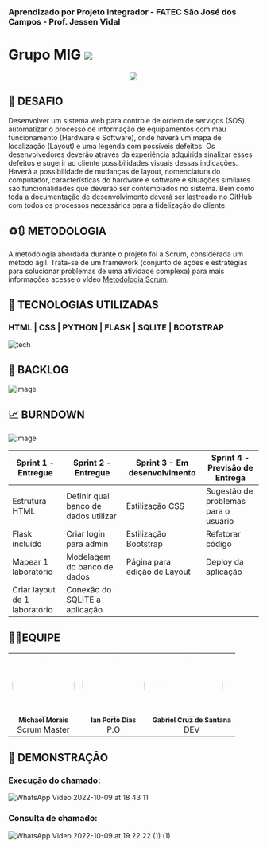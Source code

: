 

### Aprendizado por Projeto Integrador - FATEC São José dos Campos - Prof. Jessen Vidal

# Grupo MIG <a href="" target="_blank"><img src="https://img.shields.io/badge/status-em%20desenvolvimento-yellow"></a>


<div align="center"><img src="https://user-images.githubusercontent.com/53665466/200074701-d2e1f138-f30e-42d2-94f7-9f9211c5f206.png"> </div>




## 🎯 DESAFIO
Desenvolver um sistema web para controle de ordem de serviços (SOS) automatizar o processo de informação de equipamentos com mau funcionamento (Hardware e Software), onde haverá um mapa de localização (Layout) e uma legenda com possíveis defeitos. Os desenvolvedores deverão através da experiência adquirida sinalizar esses defeitos e sugerir ao cliente possibilidades visuais dessas indicações. Haverá a possibilidade de mudanças de layout, nomenclatura do computador, características do hardware e software e situações similares são funcionalidades que deverão ser contemplados no sistema. Bem como toda a documentação de desenvolvimento deverá ser lastreado no GitHub com todos os processos necessários para a fidelização do cliente.

## ♻️🔃 METODOLOGIA
A metodologia abordada durante o projeto foi a Scrum, considerada um método ágil. Trata-se de um framework (conjunto de ações e estratégias para solucionar problemas de uma atividade complexa) para mais informações acesse o vídeo [Metodologia Scrum](https://www.youtube.com/watch?v=XfvQWnRgxG0&t=130s).


## 📖 TECNOLOGIAS UTILIZADAS

### HTML | CSS | PYTHON | FLASK | SQLITE | BOOTSTRAP

![tech](https://user-images.githubusercontent.com/53665466/194787147-142ddb52-65fd-4c1c-a17e-53509d156000.png)



## 📒 BACKLOG
![image](https://user-images.githubusercontent.com/53665466/200192935-3cc4d9aa-55e6-4f74-a6e4-4a88de80ccfc.png)



## 📈 BURNDOWN
![image](https://user-images.githubusercontent.com/53665466/194783995-43a0de30-ae82-4905-a254-757de5d05e13.png)

| Sprint 1 - Entregue  | Sprint 2 - Entregue | Sprint 3 - Em desenvolvimento | Sprint 4 - Previsão de Entrega |
| ------------- | ------------- | ------------ | ------------- |
| Estrutura HTML  | Definir qual banco de dados utilizar  | Estilização CSS | Sugestão de problemas para o usuário  |
| Flask incluído  | Criar login para admin  | Estilização Bootstrap | Refatorar código  |
| Mapear 1 laboratório  | Modelagem do banco de dados  | Página para edição de Layout |  Deploy da aplicação |
| Criar layout de 1 laboratório  | Conexão do SQLITE a aplicação |  |   |

## 🧑‍🚀EQUIPE


<table>


  <tr>
    <td align="center"><a href="https://github.com/itsmorais"><img style="border-radius: 50%;" src="https://user-images.githubusercontent.com/112488445/199853994-19d9594f-77fa-4b16-b5a6-e340643b59a3.jpeg" width="125px;" alt=""/><br /><sub><b>Michael Morais</b></sub></a><br /><a title="Rocketseat">Scrum Master</a></td>
    <td align="center"><a href="https://github.com/Ianportods"><img style="border-radius: 50%;" src="https://user-images.githubusercontent.com/112488445/199854486-20da8bf4-cf74-4836-96f8-12a9ce155f9c.jpg" width="125px;" alt=""/><br /><sub><b>Ian Porto Dias</b></sub></a><br /><a title="Rocketseat">P.O</a></td>
    <td align="center"><a href="https://github.com/GabbsSantana"><img style="border-radius: 50%;" src="https://user-images.githubusercontent.com/112488445/199855402-a5dda8d0-dadb-4b86-bb11-0f825572f14d.jpeg" width="125px;" alt=""/><br /><sub><b>Gabriel Cruz de Santana</b></sub></a><br /><a  title="Função">DEV</a></td>
   
</table>


## 🎥 DEMONSTRAÇÂO
### Execução do chamado:     
![WhatsApp Video 2022-10-09 at 18 43 11](https://user-images.githubusercontent.com/112488445/194781672-c6f85d5c-3354-4665-8083-80a71e8f2d7b.gif)


### Consulta de chamado:        
![WhatsApp Video 2022-10-09 at 19 22 22 (1) (1)](https://user-images.githubusercontent.com/112488445/194782227-a5dfd61c-3760-43ca-8f6a-9e97b29de691.gif)
